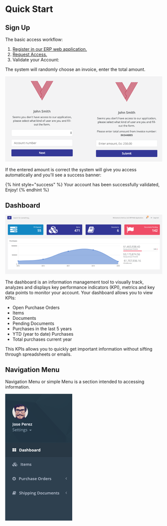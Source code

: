 # Quick Start

## Sign Up

The basic access workflow:

1. [Register in our ERP web application.](https://erp.vertilux.com/users/sign_up) 
2. [Request Access.](https://erp.vertilux.com/request_access)
3. Validate your Account:

The system will randomly choose an invoice, enter the total amount.

![](../.gitbook/assets/screen-shot-2019-04-03-at-8.43.47-pm.png)

If the entered amount is correct the system will give you access automatically and you'll see a success banner:

{% hint style="success" %}
 Your account has been successfully validated, Enjoy!
{% endhint %}

## Dashboard

![](../.gitbook/assets/screen-shot-2019-05-03-at-3.17.11-pm.png)

The dashboard is an information management tool to visually track, analyzes and displays key performance indicators \(KPI\), metrics and key data points to monitor your account. Your dashboard allows you to view KPIs:

* Open Purchase Orders
* Items
* Documents
* Pending Documents
* Purchases in the last 5 years
* YTD \(year to date\) Purchases
* Total purchases current year

This KPIs allows you to quickly get important information without sifting through spreadsheets or emails.

## Navigation Menu <a id="navigation-menu"></a>

 Navigation Menu or simple Menu is a section intended to accessing information.

![](../.gitbook/assets/screen-shot-2019-05-03-at-3.20.15-pm.png)



